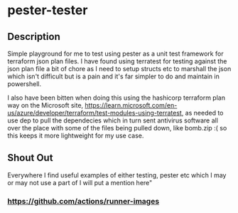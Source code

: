 # pester-tester

## Description
Simple playground for me to test using pester as a unit test framework for terraform json plan files. I have found using terratest for testing against the json plan file a bit of chore as I need to setup structs etc to marshall the json which isn't difficult but is a pain and it's far simpler to do and maintain in powershell.

I also have been bitten when doing this using the hashicorp terraform plan way on the Microsoft site, https://learn.microsoft.com/en-us/azure/developer/terraform/test-modules-using-terratest, as needed to use dep to pull the dependecies which in turn sent antivirus software all over the place with some of the files being pulled down, like bomb.zip :( so this keeps it more lightweight for my use case.

## Shout Out
Everywhere I find useful examples of either testing, pester etc which I may or may not use a part of I will put a mention here"

### https://github.com/actions/runner-images
